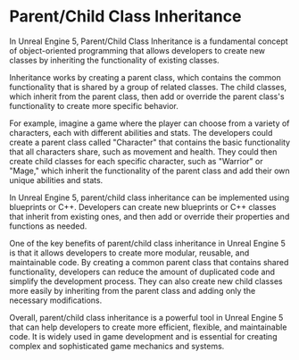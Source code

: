 # Parent/Child Class Inheritance

<p class="speechify-inbox-player">In Unreal Engine 5, Parent/Child Class Inheritance is a fundamental concept of object-oriented programming that allows developers to create new classes by inheriting the functionality of existing classes.</p>
<p class="speechify-inbox-player" data-speechify-highlight="true">Inheritance works by creating a parent class, which contains the common functionality that is shared by a group of related classes. The child classes, which inherit from the parent class, then add or override the parent class's functionality to create more specific behavior.</p>
<p class="speechify-inbox-player">For example, imagine a game where the player can choose from a variety of characters, each with different abilities and stats. The developers could create a parent class called "Character" that contains the basic functionality that all characters share, such as movement and health. They could then create child classes for each specific character, such as "Warrior" or "Mage," which inherit the functionality of the parent class and add their own unique abilities and stats.</p>
<p class="speechify-inbox-player">In Unreal Engine 5, parent/child class inheritance can be implemented using blueprints or C++. Developers can create new blueprints or C++ classes that inherit from existing ones, and then add or override their properties and functions as needed.</p>
<p class="speechify-inbox-player">One of the key benefits of parent/child class inheritance in Unreal Engine 5 is that it allows developers to create more modular, reusable, and maintainable code. By creating a common parent class that contains shared functionality, developers can reduce the amount of duplicated code and simplify the development process. They can also create new child classes more easily by inheriting from the parent class and adding only the necessary modifications.</p>
<p class="speechify-inbox-player">Overall, parent/child class inheritance is a powerful tool in Unreal Engine 5 that can help developers to create more efficient, flexible, and maintainable code. It is widely used in game development and is essential for creating complex and sophisticated game mechanics and systems.</p>
